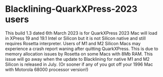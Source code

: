 # Blacklining-QuarkXPress-2023 users
This build 1.3 dated 6th March 2023 is for QuarkXPress 2023 Mac will load in XPress 19 and 19.1 Intel or Silicon but it is not Silicon native and still requires Rosetta interpreter.
Users of M1 and M2 Silicon Macs may experience a crash report waning after quitting QuarkXPress. This is due to memory allocation issues by Rosetta on some Macs with 8Mb RAM. This issue will go away when the update to Blacklining for native M1 and M2 Silicon is released in July.
(Or sooner if any of you got off your 1996 Mac with Motorola 68000 processor version!)
